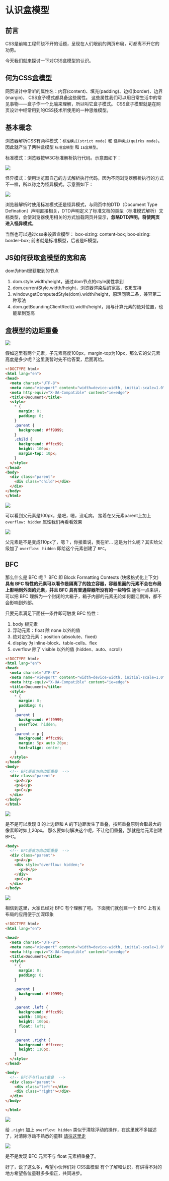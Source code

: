 # 认识盒模型
## 前言

CSS是前端工程师绕不开的话题，呈现在人们眼前的网页布局，可都离不开它的功劳。

今天我们就来探讨一下对CSS盒模型的认识。

## 何为CSS盒模型

网页设计中常听的属性名：内容(content)、填充(padding)、边框(border)、边界(margin)， CSS盒子模式都具备这些属性。
这些属性我们可以用日常生活中的常见事物——盒子作一个比喻来理解，所以叫它盒子模式。
CSS盒子模型就是在网页设计中经常用到的CSS技术所使用的一种思维模型。

## 基本概念

浏览器解析CSS有两种模式：`标准模式(strict mode)` 和 `怪异模式(quirks mode)`。因此就产生了两种盒模型 `标准盒模型` 和 `IE盒模型`。

标准模式：浏览器按W3C标准解析执行代码。示意图如下：

![](./img/content-box.png)

怪异模式：使用浏览器自己的方式解析执行代码，因为不同浏览器解析执行的方式不一样，所以称之为怪异模式。示意图如下：

![](./img/border-box.png)

浏览器解析时使用标准模式还是怪异模式，与网页中的DTD（Document Type Defination）声明直接相关，DTD声明定义了标准文档的类型（标准模式解析）文档类型，会使浏览器使用相关的方式加载网页并显示，**忽略DTD声明，将使网页进入怪异模式**。

当然也可以通过css来设置盒模型：
box-sizing: content-box;
box-sizing: border-box;
前者就是标准模型，后者是IE模型。

## JS如何获取盒模型的宽和高

dom为html里获取到的节点
1. dom.style.width/height，通过dom节点的style属性拿到
2. dom.currentStyle.width/height，浏览器渲染后的宽高，仅IE支持
3. window.getComputedStyle(dom).width/height，原理同第二条，兼容第二种写法
4. dom.getBoundingClientRect().width/height，用与计算元素的绝对位置，也能拿到宽高

## 盒模型的边距重叠

![](./img/margin.png)

假如这里有两个元素，子元素高度100px，margin-top为10px，那么它的父元素高度是多少呢？这里我暂时先不给答案，后面再给。

```html
<!DOCTYPE html>
<html lang="en">
<head>
  <meta charset="UTF-8">
  <meta name="viewport" content="width=device-width, initial-scale=1.0">
  <meta http-equiv="X-UA-Compatible" content="ie=edge">
  <title>Document</title>
  <style>
    * {
      margin: 0;
      padding: 0;
    }
    .parent {
      background: #ff9999;
    }
    .child {
      background: #ffcc99;
      height: 100px;
      margin-top: 10px;
    }
  </style>
</head>
<body>
  <div class="parent">
    <div class="child"></div>
  </div>
</body>
</html>
```

![](./img/margin2.png)

可以看到父元素是100px，是吧，嗯，没毛病。
接着在父元素parent上加上 `overflow: hidden` 属性我们再看看效果

![](./img/margin3.png)

父元素是不是变成110px了，嗯？，你接着说，我在听...
这是为什么呢？其实给父级加了 `overflow: hidden` 即给这个元素创建了 `BFC`。

## BFC

那么什么是 BFC 呢？
BFC 即 Block Formatting Contexts (块级格式化上下文)
**具有 BFC 特性的元素可以看作是隔离了的独立容器，容器里面的元素不会在布局上影响到外面的元素，并且 BFC 具有普通容器所没有的一些特性**
通俗一点来讲，可以把 BFC 理解为一个封闭的大箱子，箱子内部的元素无论如何翻江倒海，都不会影响到外部。

只要元素满足下面任一条件即可触发 BFC 特性：

1. body 根元素
2. 浮动元素：float 除 none 以外的值
3. 绝对定位元素：position (absolute、fixed)
4. display 为 inline-block、table-cells、flex
5. overflow 除了 visible 以外的值 (hidden、auto、scroll)

```html
<!DOCTYPE html>
<html lang="en">
<head>
  <meta charset="UTF-8">
  <meta name="viewport" content="width=device-width, initial-scale=1.0">
  <meta http-equiv="X-UA-Compatible" content="ie=edge">
  <title>Document</title>
  <style>
    * {
      margin: 0;
      padding: 0;
    }
    .parent {
      background: #ff9999;
      overflow: hidden;
    }
    .parent > p {
      background: #ffcc99;
      margin: 5px auto 20px;
      text-align: center;
    }
  </style>
</head>
<body>
  <!-- BFC垂直方向边距重叠  -->
  <div class="parent">
    <p>A</p>
    <p>B</p>
    <p>C</p>
  </div>
</body>
</html>
```

![](./img/margin4.png)

是不是可以发现 B 的上边距和 A 的下边距发生了重叠，按照重叠原则会取最大的像素即时如上20px。
那么要如何解决这个呢，不让他们重叠，那就是给元素创建 BFC。

```html
<body>
  <!-- BFC垂直方向边距重叠  -->
  <div class="parent">
    <p>A</p>
    <div style="overflow: hidden;">
      <p>B</p>
    </div>
    <p>C</p>
  </div>
</body>
```

![](./img/margin5.png)

相信到这里，大家已经对 BFC 有个理解了吧。
下面我们就创建一个 BFC 上有关布局的应用便于加深印象

```html
<!DOCTYPE html>
<html lang="en">

<head>
  <meta charset="UTF-8">
  <meta name="viewport" content="width=device-width, initial-scale=1.0">
  <meta http-equiv="X-UA-Compatible" content="ie=edge">
  <title>Document</title>
  <style>
    * {
      margin: 0;
      padding: 0;
    }

    .parent {
      background: #ff9999;
    }

    .parent .left {
      background: #ffcc99;
      width: 100px;
      height: 100px;
      float: left;
    }

    .parent .right {
      background: #ffccee;
      height: 110px;
    }
  </style>
</head>

<body>
  <!-- BFC不与float重叠  -->
  <div class="parent">
    <div class="left"></div>
    <div class="right"></div>
  </div>
</body>

</html>
```

![](./img/margin6.png)

给 `.right` 加上 `overflow: hidden` 类似于清除浮动的操作，在这里就不多描述了，对清除浮动不熟悉的童鞋 [请往这里走](https://blog.csdn.net/promisecao/article/details/52771856)

![](./img/margin7.png)

是不是发现 BFC 元素不与 float 元素相重叠了。

好了，说了这么多，希望小伙伴们对 CSS盒模型 有个了解和认识，有讲得不对的地方希望各位童鞋多多指正，共同进步。

